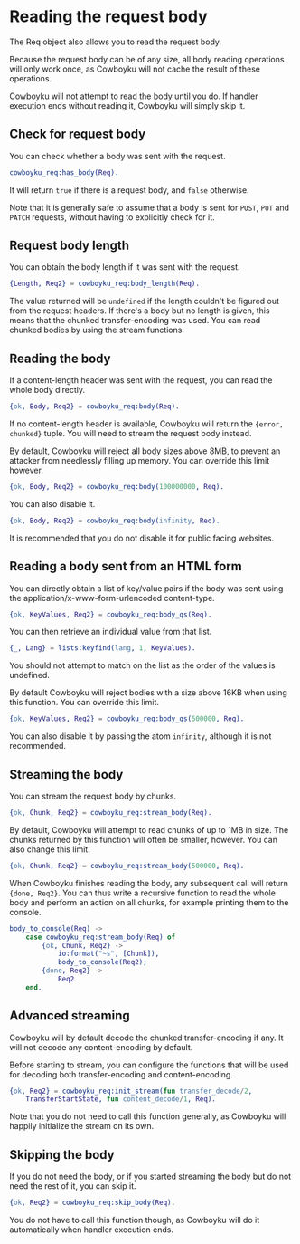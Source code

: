 Reading the request body
========================

The Req object also allows you to read the request body.

Because the request body can be of any size, all body
reading operations will only work once, as Cowboyku will
not cache the result of these operations.

Cowboyku will not attempt to read the body until you do.
If handler execution ends without reading it, Cowboyku
will simply skip it.

Check for request body
----------------------

You can check whether a body was sent with the request.

``` erlang
cowboyku_req:has_body(Req).
```

It will return `true` if there is a request body, and
`false` otherwise.

Note that it is generally safe to assume that a body is
sent for `POST`, `PUT` and `PATCH` requests, without
having to explicitly check for it.

Request body length
-------------------

You can obtain the body length if it was sent with the
request.

``` erlang
{Length, Req2} = cowboyku_req:body_length(Req).
```

The value returned will be `undefined` if the length
couldn't be figured out from the request headers. If
there's a body but no length is given, this means that
the chunked transfer-encoding was used. You can read
chunked bodies by using the stream functions.

Reading the body
----------------

If a content-length header was sent with the request,
you can read the whole body directly.

``` erlang
{ok, Body, Req2} = cowboyku_req:body(Req).
```

If no content-length header is available, Cowboyku will
return the `{error, chunked}` tuple. You will need to
stream the request body instead.

By default, Cowboyku will reject all body sizes above 8MB,
to prevent an attacker from needlessly filling up memory.
You can override this limit however.

``` erlang
{ok, Body, Req2} = cowboyku_req:body(100000000, Req).
```

You can also disable it.

``` erlang
{ok, Body, Req2} = cowboyku_req:body(infinity, Req).
```

It is recommended that you do not disable it for public
facing websites.

Reading a body sent from an HTML form
-------------------------------------

You can directly obtain a list of key/value pairs if the
body was sent using the application/x-www-form-urlencoded
content-type.

``` erlang
{ok, KeyValues, Req2} = cowboyku_req:body_qs(Req).
```

You can then retrieve an individual value from that list.

``` erlang
{_, Lang} = lists:keyfind(lang, 1, KeyValues).
```

You should not attempt to match on the list as the order
of the values is undefined.

By default Cowboyku will reject bodies with a size above
16KB when using this function. You can override this limit.

``` erlang
{ok, KeyValues, Req2} = cowboyku_req:body_qs(500000, Req).
```

You can also disable it by passing the atom `infinity`,
although it is not recommended.

Streaming the body
------------------

You can stream the request body by chunks.

``` erlang
{ok, Chunk, Req2} = cowboyku_req:stream_body(Req).
```

By default, Cowboyku will attempt to read chunks of up to
1MB in size. The chunks returned by this function will
often be smaller, however. You can also change this limit.

``` erlang
{ok, Chunk, Req2} = cowboyku_req:stream_body(500000, Req).
```

When Cowboyku finishes reading the body, any subsequent call
will return `{done, Req2}`. You can thus write a recursive
function to read the whole body and perform an action on
all chunks, for example printing them to the console.

``` erlang
body_to_console(Req) ->
    case cowboyku_req:stream_body(Req) of
        {ok, Chunk, Req2} ->
            io:format("~s", [Chunk]),
            body_to_console(Req2);
        {done, Req2} ->
            Req2
    end.
```

Advanced streaming
------------------

Cowboyku will by default decode the chunked transfer-encoding
if any. It will not decode any content-encoding by default.

Before starting to stream, you can configure the functions
that will be used for decoding both transfer-encoding and
content-encoding.

``` erlang
{ok, Req2} = cowboyku_req:init_stream(fun transfer_decode/2,
    TransferStartState, fun content_decode/1, Req).
```

Note that you do not need to call this function generally,
as Cowboyku will happily initialize the stream on its own.

Skipping the body
-----------------

If you do not need the body, or if you started streaming
the body but do not need the rest of it, you can skip it.

``` erlang
{ok, Req2} = cowboyku_req:skip_body(Req).
```

You do not have to call this function though, as Cowboyku will
do it automatically when handler execution ends.
